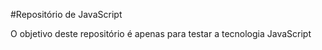 
#Repositório de JavaScript

O objetivo deste repositório é apenas para testar a tecnologia JavaScript